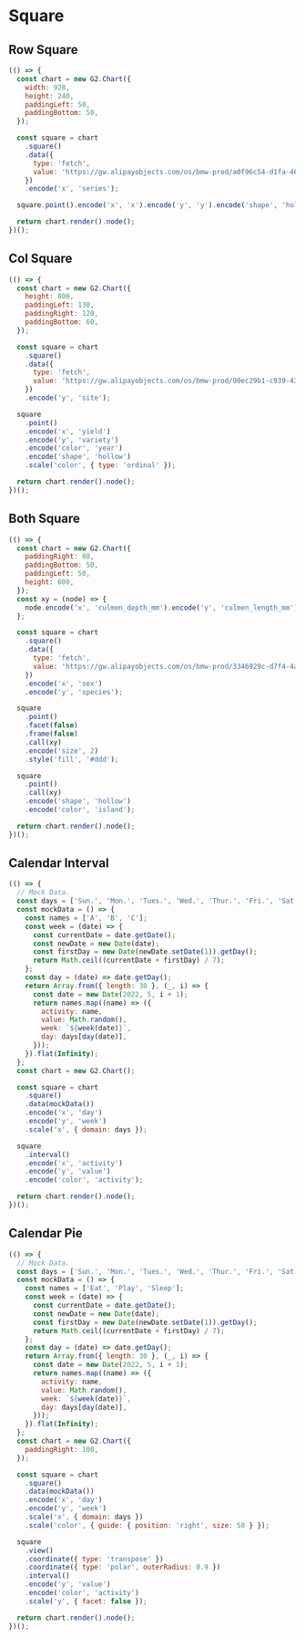 # Square

## Row Square

```js
(() => {
  const chart = new G2.Chart({
    width: 928,
    height: 240,
    paddingLeft: 50,
    paddingBottom: 50,
  });

  const square = chart
    .square()
    .data({
      type: 'fetch',
      value: 'https://gw.alipayobjects.com/os/bmw-prod/a0f96c54-d1fa-46c8-b6ef-548e2f700a6d.json',
    })
    .encode('x', 'series');

  square.point().encode('x', 'x').encode('y', 'y').encode('shape', 'hollow');

  return chart.render().node();
})();
```

## Col Square

```js
(() => {
  const chart = new G2.Chart({
    height: 800,
    paddingLeft: 130,
    paddingRight: 120,
    paddingBottom: 60,
  });

  const square = chart
    .square()
    .data({
      type: 'fetch',
      value: 'https://gw.alipayobjects.com/os/bmw-prod/90ec29b1-c939-434e-8bbb-ce5fa27c62a7.json',
    })
    .encode('y', 'site');

  square
    .point()
    .encode('x', 'yield')
    .encode('y', 'variety')
    .encode('color', 'year')
    .encode('shape', 'hollow')
    .scale('color', { type: 'ordinal' });

  return chart.render().node();
})();
```

## Both Square

```js
(() => {
  const chart = new G2.Chart({
    paddingRight: 80,
    paddingBottom: 50,
    paddingLeft: 50,
    height: 600,
  });
  const xy = (node) => {
    node.encode('x', 'culmen_depth_mm').encode('y', 'culmen_length_mm');
  };

  const square = chart
    .square()
    .data({
      type: 'fetch',
      value: 'https://gw.alipayobjects.com/os/bmw-prod/3346929c-d7f4-4a81-8edc-c4c6d028ab96.json',
    })
    .encode('x', 'sex')
    .encode('y', 'species');

  square
    .point()
    .facet(false)
    .frame(false)
    .call(xy)
    .encode('size', 2)
    .style('fill', '#ddd');

  square
    .point()
    .call(xy)
    .encode('shape', 'hollow')
    .encode('color', 'island');

  return chart.render().node();
})();
```

## Calendar Interval

```js
(() => {
  // Mock Data.
  const days = ['Sun.', 'Mon.', 'Tues.', 'Wed.', 'Thur.', 'Fri.', 'Sat.'];
  const mockData = () => {
    const names = ['A', 'B', 'C'];
    const week = (date) => {
      const currentDate = date.getDate();
      const newDate = new Date(date);
      const firstDay = new Date(newDate.setDate(1)).getDay();
      return Math.ceil((currentDate + firstDay) / 7);
    };
    const day = (date) => date.getDay();
    return Array.from({ length: 30 }, (_, i) => {
      const date = new Date(2022, 5, i + 1);
      return names.map((name) => ({
        activity: name,
        value: Math.random(),
        week: `${week(date)}`,
        day: days[day(date)],
      }));
    }).flat(Infinity);
  };
  const chart = new G2.Chart();

  const square = chart
    .square()
    .data(mockData())
    .encode('x', 'day')
    .encode('y', 'week')
    .scale('x', { domain: days });

  square
    .interval()
    .encode('x', 'activity')
    .encode('y', 'value')
    .encode('color', 'activity');

  return chart.render().node();
})();
```

## Calendar Pie

```js
(() => {
  // Mock Data.
  const days = ['Sun.', 'Mon.', 'Tues.', 'Wed.', 'Thur.', 'Fri.', 'Sat.'];
  const mockData = () => {
    const names = ['Eat', 'Play', 'Sleep'];
    const week = (date) => {
      const currentDate = date.getDate();
      const newDate = new Date(date);
      const firstDay = new Date(newDate.setDate(1)).getDay();
      return Math.ceil((currentDate + firstDay) / 7);
    };
    const day = (date) => date.getDay();
    return Array.from({ length: 30 }, (_, i) => {
      const date = new Date(2022, 5, i + 1);
      return names.map((name) => ({
        activity: name,
        value: Math.random(),
        week: `${week(date)}`,
        day: days[day(date)],
      }));
    }).flat(Infinity);
  };
  const chart = new G2.Chart({
    paddingRight: 100,
  });

  const square = chart
    .square()
    .data(mockData())
    .encode('x', 'day')
    .encode('y', 'week')
    .scale('x', { domain: days })
    .scale('color', { guide: { position: 'right', size: 50 } });

  square
    .view()
    .coordinate({ type: 'transpose' })
    .coordinate({ type: 'polar', outerRadius: 0.9 })
    .interval()
    .encode('y', 'value')
    .encode('color', 'activity')
    .scale('y', { facet: false });

  return chart.render().node();
})();
```

<!-- ## Facet Callback -->

<!-- G2.render({
  transform: [
    {
      type: 'fetch',
      value: 'https://gw.alipayobjects.com/os/bmw-prod/3346929c-d7f4-4a81-8edc-c4c6d028ab96.json',
    },
  ],
  type: 'square',
  paddingRight: 80,
  paddingBottom: 50,
  paddingLeft: 50,
  height: 600,
  encode: {
    x: 'sex',
    y: 'species',
  },
  children: (facet) => {
    const { columnIndex, rowIndex } = facet;
    return columnIndex !== rowIndex
      ? {
          type: 'point',
          encode: {
            x: 'culmen_depth_mm',
            y: 'culmen_length_mm',
            shape: 'hollowPoint',
          },
        }
      : {
          type: 'point',
          encode: {
            x: 'culmen_depth_mm',
            y: 'culmen_length_mm',
            shape: 'hollowPoint',
            color: 'red',
          },
        };
  },
}); -->
